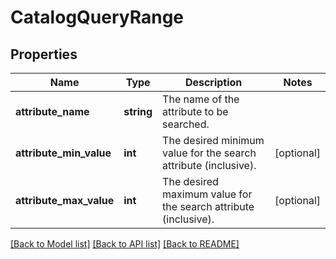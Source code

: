 # CatalogQueryRange

## Properties
Name | Type | Description | Notes
------------ | ------------- | ------------- | -------------
**attribute_name** | **string** | The name of the attribute to be searched. | 
**attribute_min_value** | **int** | The desired minimum value for the search attribute (inclusive). | [optional] 
**attribute_max_value** | **int** | The desired maximum value for the search attribute (inclusive). | [optional] 

[[Back to Model list]](../README.md#documentation-for-models) [[Back to API list]](../README.md#documentation-for-api-endpoints) [[Back to README]](../README.md)


